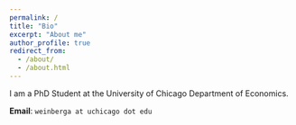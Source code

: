 ```yaml
---
permalink: /
title: "Bio"
excerpt: "About me"
author_profile: true
redirect_from: 
  - /about/
  - /about.html
---
```



I am a PhD Student at the University of Chicago Department of Economics.


**Email**: `weinberga at uchicago dot edu`

